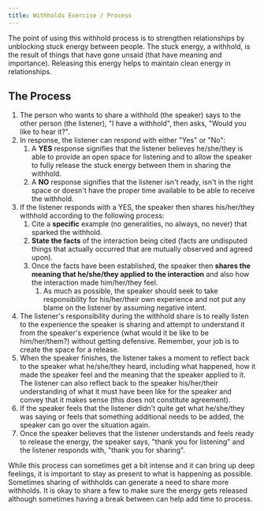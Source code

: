 ```yaml
---
title: Withholds Exercise / Process
---
```


The point of using this withhold process is to strengthen relationships by unblocking stuck energy between people. The stuck energy, a withhold, is the result of things that have gone unsaid (that have meaning and importance). Releasing this energy helps to maintain clean energy in relationships.

## The Process

1.  The person who wants to share a withhold (the speaker) says to the other person (the listener), "I have a withhold", then asks, "Would you like to hear it?".
2.  In response, the listener can respond with either "Yes" or "No":
    1.  A **YES** response signifies that the listener believes he/she/they is able to provide an open space for listening and to allow the speaker to fully release the stuck energy between them in sharing the withhold.
    2.  A **NO** response signifies that the listener isn't ready, isn't in the right space or doesn't have the proper time available to be able to receive the withhold.
3.  If the listener responds with a YES, the speaker then shares his/her/they withhold according to the following process:
    1.  Cite a **specific** example (no generalities, no always, no never) that sparked the withhold.
    2.  **State the facts** of the interaction being cited (facts are undisputed things that actually occurred that are mutually observed and agreed upon).
    3.  Once the facts have been established, the speaker then **shares the meaning that he/she/they applied to the interaction** and also how the interaction made him/her/they feel.
        1.  As much as possible, the speaker should seek to take responsibility for his/her/their own experience and not put any blame on the listener by assuming negative intent.
4.  The listener's responsibility during the withhold share is to really listen to the experience the speaker is sharing and attempt to understand it from the speaker's experience (what would it be like to be him/her/them?) without getting defensive. Remember, your job is to create the space for a release.
5.  When the speaker finishes, the listener takes a moment to reflect back to the speaker what he/she/they heard, including what happened, how it made the speaker feel and the meaning that the speaker applied to it. The listener can also reflect back to the speaker his/her/their understanding of what it must have been like for the speaker and convey that it makes sense (this does not constitute agreement).
6.  If the speaker feels that the listener didn't quite get what he/she/they was saying or feels that something additional needs to be added, the speaker can go over the situation again.
7.  Once the speaker believes that the listener understands and feels ready to release the energy, the speaker says, "thank you for listening" and the listener responds with, "thank you for sharing".

While this process can sometimes get a bit intense and it can bring up deep feelings, it is important to stay as present to what is happening as possible. Sometimes sharing of withholds can generate a need to share more withholds. It is okay to share a few to make sure the energy gets released although sometimes having a break between can help add time to process.
